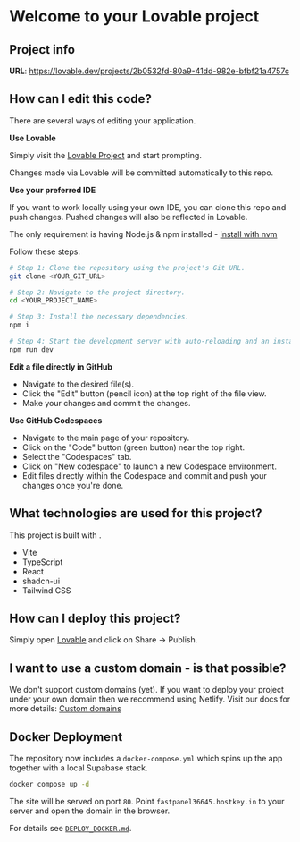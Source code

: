 # Welcome to your Lovable project

## Project info

**URL**: https://lovable.dev/projects/2b0532fd-80a9-41dd-982e-bfbf21a4757c

## How can I edit this code?

There are several ways of editing your application.

**Use Lovable**

Simply visit the [Lovable Project](https://lovable.dev/projects/2b0532fd-80a9-41dd-982e-bfbf21a4757c) and start prompting.

Changes made via Lovable will be committed automatically to this repo.

**Use your preferred IDE**

If you want to work locally using your own IDE, you can clone this repo and push changes. Pushed changes will also be reflected in Lovable.

The only requirement is having Node.js & npm installed - [install with nvm](https://github.com/nvm-sh/nvm#installing-and-updating)

Follow these steps:

```sh
# Step 1: Clone the repository using the project's Git URL.
git clone <YOUR_GIT_URL>

# Step 2: Navigate to the project directory.
cd <YOUR_PROJECT_NAME>

# Step 3: Install the necessary dependencies.
npm i

# Step 4: Start the development server with auto-reloading and an instant preview.
npm run dev
```

**Edit a file directly in GitHub**

- Navigate to the desired file(s).
- Click the "Edit" button (pencil icon) at the top right of the file view.
- Make your changes and commit the changes.

**Use GitHub Codespaces**

- Navigate to the main page of your repository.
- Click on the "Code" button (green button) near the top right.
- Select the "Codespaces" tab.
- Click on "New codespace" to launch a new Codespace environment.
- Edit files directly within the Codespace and commit and push your changes once you're done.

## What technologies are used for this project?

This project is built with .

- Vite
- TypeScript
- React
- shadcn-ui
- Tailwind CSS

## How can I deploy this project?

Simply open [Lovable](https://lovable.dev/projects/2b0532fd-80a9-41dd-982e-bfbf21a4757c) and click on Share -> Publish.

## I want to use a custom domain - is that possible?

We don't support custom domains (yet). If you want to deploy your project under your own domain then we recommend using Netlify. Visit our docs for more details: [Custom domains](https://docs.lovable.dev/tips-tricks/custom-domain/)

## Docker Deployment

The repository now includes a `docker-compose.yml` which spins up the app together
with a local Supabase stack.

```sh
docker compose up -d
```

The site will be served on port `80`. Point `fastpanel36645.hostkey.in` to your
server and open the domain in the browser.

For details see [`DEPLOY_DOCKER.md`](DEPLOY_DOCKER.md).
